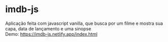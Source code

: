 # imdb-js
Aplicação feita com javascript vanilla, que busca por um filme e mostra sua capa, data de lançamento e uma sinopse  
Demo: https://imdb-js.netlify.app/index.html
